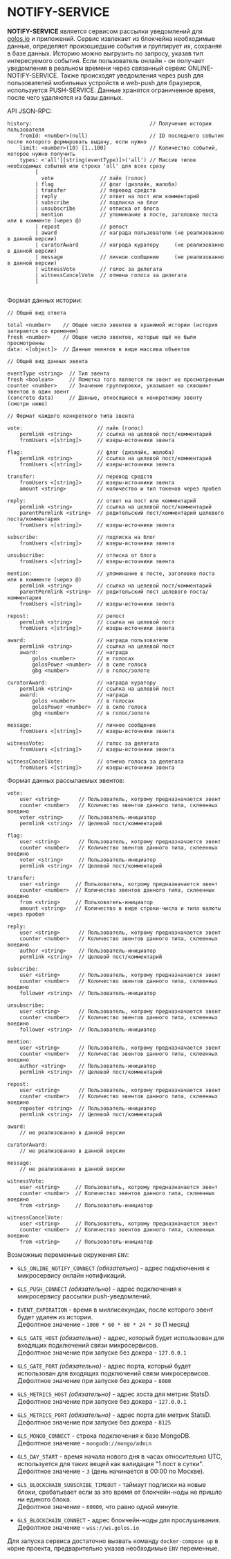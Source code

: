 # NOTIFY-SERVICE

**NOTIFY-SERVICE** является сервисом рассылки уведомлений для [golos.io](https://golos.io) и приложений.
Сервис извлекает из блокчейна необходимые данные, определяет произошедшие события и группирует их,
сохраняя в базе данных.
Историю можно выгрузить по запросу, указав тип интересуемого события.
Если пользователь онлайн - он получает уведомления в реальном времени через связанный сервис ONLINE-NOTIFY-SERVICE.
Также происходят уведомления через push для пользователей мобильных устройств и web-push для браузеров, используется PUSH-SERVICE.
Данные хранятся ограниченное время, после чего удаляются из базы данных.

API JSON-RPC:

 ```
 history:                                      // Получение истории пользователя
     fromId: <number>(null)                    // ID последнего события после которого формировать выдачу, если нужно
     limit: <number>(10) [1..100]              // Количество событий, которое нужно получить
     types: <'all'|[string(eventType)]>('all') // Массив типов необходимых событий или строка 'all' для всех сразу
          [
            vote               // лайк (голос)
          | flag               // флаг (дизлайк, жалоба)
          | transfer           // перевод средств
          | reply              // ответ на пост или комментарий
          | subscribe          // подписка на блог
          | unsubscribe        // отписка от блога
          | mention            // упоминание в посте, заголовке поста или в комменте (через @)
          | repost             // репост
          | award              // награда пользователю (не реализованно в данной версии)
          | curatorAward       // награда куратору     (не реализованно в данной версии)
          | message            // личное сообщение     (не реализованно в данной версии)
          | witnessVote        // голос за делегата
          | witnessCancelVote  // отмена голоса за делегата
          ]       
           
 ```

Формат данных истории:

 ```
 // Общий вид ответа

 total <number>    // Общее число эвентов в хранимой истории (история затирается со временем)
 fresh <number>    // Общее число эвентов, которые ещё не были просмотренны
 data: <[object]>  // Данные эвентов в виде массива объектов

 // Общий вид данных эвента

 eventType <string>  // Тип эвента
 fresh <boolean>     // Пометка того является ли эвент не просмотренным
 counter <number>    // Значение группировки, указывает на сквошинг эвентов в один эвент
 (concrete data)     // Данные, относящиеся к конкретному эвенту (смотри ниже)

 // Формат каждого конкретного типа эвента

 vote:                        // лайк (голос)
     permlink <string>        // ссылка на целевой пост/комментарий
     fromUsers <[string]>     // юзеры-источники эвента

 flag:                        // флаг (дизлайк, жалоба)
     permlink <string>        // ссылка на целевой пост/комментарий
     fromUsers <[string]>     // юзеры-источники эвента

 transfer:                    // перевод средств
     fromUsers <[string]>     // юзеры-источники эвента
     amount <string>          // количество и тип токенов через пробел

 reply:                       // ответ на пост или комментарий
     permlink <string>        // ссылка на целевой пост/комментарий
     parentPermlink <string>  // родительский пост/комментарий целевого поста/комментария
     fromUsers <[string]>     // юзеры-источники эвента

 subscribe:                   // подписка на блог
     fromUsers <[string]>     // юзеры-источники эвента

 unsubscribe:                 // отписка от блога
     fromUsers <[string]>     // юзеры-источники эвента

 mention:                     // упоминание в посте, заголовке поста или в комменте (через @)
     permlink <string>        // ссылка на целевой пост/комментарий
     parentPermlink <string>  // родительский пост целевого поста/комментария
     fromUsers <[string]>     // юзеры-источники эвента

 repost:                      // репост
     permlink <string>        // ссылка на целевой пост
     fromUsers <[string]>     // юзеры-источники эвента

 award:                       // награда пользователю
     permlink <string>        // ссылка на целевой пост
     award:                   // награда
         golos <number>       // в голосах
         golosPower <number>  // в силе голоса
         gbg <number>         // в голос/золоте

 curatorAward:                // награда куратору
     permlink <string>        // ссылка на целевой пост
     award:                   // награда
         golos <number>       // в голосах
         golosPower <number>  // в силе голоса
         gbg <number>         // в голос/золоте

 message:                     // личное сообщение
     fromUsers <[string]>     // юзеры-источники эвента
                    
 witnessVote:                 // голос за делегата
     fromUsers <[string]>     // юзеры-источники эвента

 witnessCancelVote:           // отмена голоса за делегата
     fromUsers <[string]>     // юзеры-источники эвента
 ```

Формат данных рассылаемых эвентов:

 ```
 vote:
     user <string>      // Пользователь, котрому предназначается эвент
     counter <number>   // Количество эвентов данного типа, склеенных воедино
     voter <string>     // Пользователь-инициатор
     permlink <string>  // Целевой пост/комментарий

 flag:
     user <string>      // Пользователь, котрому предназначается эвент
     counter <number>   // Количество эвентов данного типа, склеенных воедино
     voter <string>     // Пользователь-инициатор
     permlink <string>  // Целевой пост/комментарий

 transfer:
     user <string>     // Пользователь, котрому предназначается эвент
     counter <number>  // Количество эвентов данного типа, склеенных воедино
     from <string>     // Пользователь-инициатор
     amount <string>   // Количество в виде строки-числа и типа валюты через пробел

 reply:
     user <string>      // Пользователь, котрому предназначается эвент
     counter <number>   // Количество эвентов данного типа, склеенных воедино
     author <string>    // Пользователь-инициатор
     permlink <string>  // Целевой пост/комментарий

 subscribe:
     user <string>      // Пользователь, котрому предназначается эвент
     counter <number>   // Количество эвентов данного типа, склеенных воедино
     follower <string>  // Пользователь-инициатор

 unsubscribe:
     user <string>      // Пользователь, котрому предназначается эвент
     counter <number>   // Количество эвентов данного типа, склеенных воедино
     follower <string>  // Пользователь-инициатор

 mention:
     user <string>      // Пользователь, котрому предназначается эвент
     counter <number>   // Количество эвентов данного типа, склеенных воедино
     author <string>    // Пользователь-инициатор
     permlink <string>  // Целевой пост/комментарий

 repost:
     user <string>      // Пользователь, котрому предназначается эвент
     counter <number>   // Количество эвентов данного типа, склеенных воедино
     reposter <string>  // Пользователь-инициатор
     permlink <string>  // Целевой пост/комментарий

 award:
     // не реализованно в данной версии

 curatorAward:
     // не реализованно в данной версии

 message:
     // не реализованно в данной версии

 witnessVote:
     user <string>     // Пользователь, котрому предназначается эвент
     counter <number>  // Количество эвентов данного типа, склеенных воедино
     from <string>     // Пользователь-инициатор

 witnessCancelVote:
     user <string>     // Пользователь, котрому предназначается эвент
     counter <number>  // Количество эвентов данного типа, склеенных воедино
     from <string>     // Пользователь-инициатор
 ```

Возможные переменные окружения `ENV`:
  
  - `GLS_ONLINE_NOTIFY_CONNECT` *(обязательно)* - адрес подключения к микросервису онлайн нотификаций.

  - `GLS_PUSH_CONNECT` *(обязательно)* - адрес подключения к микросервису рассылки push-уведомлений.
    
  - `EVENT_EXPIRATION` - время в миллисекундах, после которого эвент будет удален из истории.  
   Дефолтное значение - `1000 * 60 * 60 * 24 * 30` (1 месяц) 
  
  - `GLS_GATE_HOST` *(обязательно)* - адрес, который будет использован для входящих подключений связи микросервисов.  
   Дефолтное значение при запуске без докера - `127.0.0.1`
  
  - `GLS_GATE_PORT` *(обязательно)* - адрес порта, который будет использован для входящих подключений связи микросервисов.  
   Дефолтное значение при запуске без докера - `8080`
  
  - `GLS_METRICS_HOST` *(обязательно)* - адрес хоста для метрик StatsD.  
   Дефолтное значение при запуске без докера - `127.0.0.1`
        
  - `GLS_METRICS_PORT` *(обязательно)* - адрес порта для метрик StatsD.  
   Дефолтное значение при запуске без докера - `8125`
  
  - `GLS_MONGO_CONNECT` - строка подключения к базе MongoDB.  
   Дефолтное значение - `mongodb://mongo/admin`
  
  - `GLS_DAY_START` - время начала нового дня в часах относительно UTC, используется для таких вещей как валидация "1 пост в сутки".    
   Дефолтное значение - `3` (день начинается в 00:00 по Москве). 
  
  - `GLS_BLOCKCHAIN_SUBSCRIBE_TIMEOUT` - таймаут подписки на новые блоки, срабатывает если за это время от блокчейн-ноды не пришло ни единого блока.  
   Дефолтное значение - `60000`, что равно одной минуте.
       
  - `GLS_BLOCKCHAIN_CONNECT` - адрес блокчейн-ноды для прослушивания.  
   Дефолтное значение - `wss://ws.golos.io`
 
Для запуска сервиса достаточно вызвать команду `docker-compose up` в корне проекта, предварительно указав
необходимые `ENV` переменные. 
